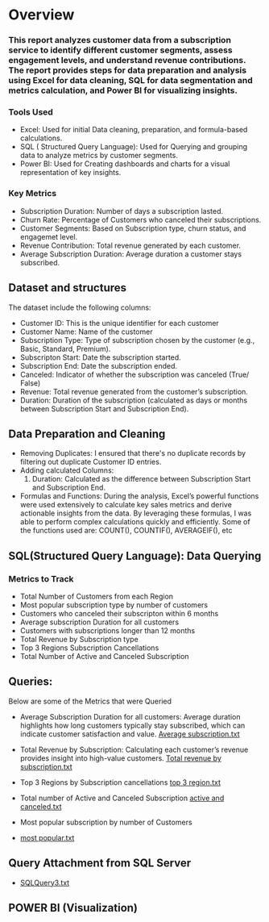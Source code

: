 # Overview
### This report analyzes customer data from a subscription service to identify different customer segments, assess engagement levels, and understand revenue contributions. The report provides steps for data preparation and analysis using Excel for data cleaning, SQL for data segmentation and metrics calculation, and Power BI for visualizing insights.
### Tools Used
- Excel: Used for initial Data cleaning, preparation, and formula-based calculations.
- SQL ( Structured Query Language): Used for Querying and grouping data to analyze metrics by customer segments.
- Power BI: Used for Creating dashboards and charts for a visual representation of key insights.
### Key Metrics
- Subscription Duration: Number of days a subscription lasted.
- Churn Rate: Percentage of Customers who canceled their subscriptions.
- Customer Segments: Based on Subscription type, churn status, and engagemet level.
- Revenue Contribution: Total revenue generated by each customer.
- Average Subscription Duration: Average duration a customer stays subscribed.
## Dataset and structures
The dataset include the following columns:
- Customer ID: This is the unique identifier for each customer
- Customer Name: Name of the customer
- Subscription Type: Type of subscription chosen by the customer (e.g., Basic, Standard, Premium).
- Subscripton Start: Date the subscription started.
- Subscription End: Date the subscription ended.
- Canceled: Indicator of whether the subscription was canceled (True/ False)
- Revenue: Total revenue generated from the customer’s subscription.
- Duration: Duration of the subscription (calculated as days or months between Subscription Start and Subscription End).
## Data Preparation and Cleaning
- Removing Duplicates: I ensured that there's no duplicate records by filtering out duplicate Customer ID entries.
- Adding calculated Columns:
  1. Duration: Calculated as the difference between Subscription Start and Subscription End.
- Formulas and Functions: During the analysis, Excel’s powerful functions were used extensively to calculate key sales metrics and derive actionable insights from the data. By leveraging these formulas, I was able to perform complex calculations quickly and efficiently. Some of the functions used are: COUNT(), COUNTIF(), AVERAGEIF(), etc
## SQL(Structured Query Language): Data Querying
### Metrics to Track
- Total Number of Customers from each Region
- Most popular subscription type by number of customers
- Customers who canceled their subscripton within 6 months
- Average subscription Duration for all customers
- Customers with subscriptions longer than 12 months
- Total Revenue by Subscription type
- Top 3 Regions Subscription Cancellations
- Total Number of Active and Canceled Subscription
## Queries: 
Below are some of the Metrics that were Queried
- Average Subscription Duration for all customers: Average duration highlights how long customers typically stay subscribed, which can indicate customer satisfaction and value.
  [Average subscription.txt](https://github.com/user-attachments/files/17649176/Average.subscription.txt)

- Total Revenue by Subscription: Calculating each customer’s revenue provides insight into high-value customers.
  [Total revenue by subscription.txt](https://github.com/user-attachments/files/17649254/Total.revenue.by.subscription.txt)
  
- Top 3 Regions by Subscription cancellations
[top 3 region.txt](https://github.com/user-attachments/files/17649274/top.3.region.txt)

 - Total number of Active and Canceled Subscription
   [active and canceled.txt](https://github.com/user-attachments/files/17649307/active.and.canceled.txt)

- Most popular subscription by number of Customers
- [most popular.txt](https://github.com/user-attachments/files/17649328/most.popular.txt)

## Query Attachment from SQL Server
- [SQLQuery3.txt](https://github.com/user-attachments/files/17648172/SQLQuery3.txt)

## POWER BI (Visualization)







